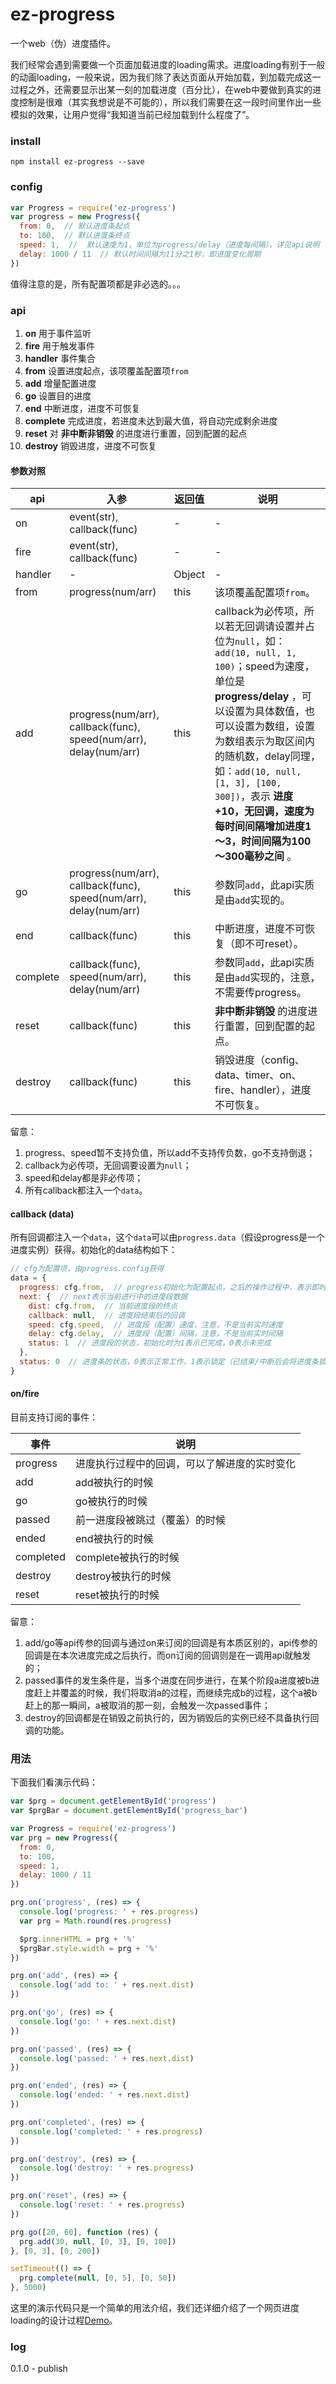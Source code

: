 # ez-progress  

一个web（伪）进度插件。  

我们经常会遇到需要做一个页面加载进度的loading需求。进度loading有别于一般的动画loading，一般来说，因为我们除了表达页面从开始加载，到加载完成这一过程之外，还需要显示出某一刻的加载进度（百分比），在web中要做到真实的进度控制是很难（其实我想说是不可能的），所以我们需要在这一段时间里作出一些模拟的效果，让用户觉得“我知道当前已经加载到什么程度了”。  


### install  

```shell
npm install ez-progress --save
```


### config  

```javascript
var Progress = require('ez-progress')
var progress = new Progress({
  from: 0,  // 默认进度条起点
  to: 100,  // 默认进度条终点
  speed: 1,  //  默认速度为1，单位为progress/delay（进度每间隔），详见api说明
  delay: 1000 / 11  // 默认时间间隔为11分之1秒，即进度变化周期
})
```

值得注意的是，所有配置项都是非必选的。。。  


### api  

1. **on** 用于事件监听
2. **fire** 用于触发事件
3. **handler** 事件集合
4. **from** 设置进度起点，该项覆盖配置项`from`
5. **add** 增量配置进度
6. **go**  设置目的进度
7. **end**  中断进度，进度不可恢复
8. **complete**  完成进度，若进度未达到最大值，将自动完成剩余进度
9. **reset**  对 **非中断非销毁** 的进度进行重置，回到配置的起点
10. **destroy**  销毁进度，进度不可恢复


#### 参数对照  

api | 入参 | 返回值 | 说明
--- | ---- | ------ | ---
on        |  event(str), callback(func)                                     |  -  |  -
fire      |  event(str), callback(func)                                     |  -  |  -
handler   |  -                                                              |  Object  |  -
from      |  progress(num/arr)                                              |  this  |  该项覆盖配置项`from`。
add       |  progress(num/arr), callback(func), speed(num/arr), delay(num/arr)  |  this  |  callback为必传项，所以若无回调请设置并占位为`null`，如：`add(10, null, 1, 100)`；speed为速度，单位是 **progress/delay** ，可以设置为具体数值，也可以设置为数组，设置为数组表示为取区间内的随机数，delay同理，如：`add(10, null, [1, 3], [100, 300])`，表示 **进度+10，无回调，速度为每时间间隔增加进度1～3，时间间隔为100～300毫秒之间** 。
go        |  progress(num/arr), callback(func), speed(num/arr), delay(num/arr)  |  this  |  参数同`add`，此api实质是由`add`实现的。
end       |  callback(func)                                                 |  this  |  中断进度，进度不可恢复（即不可reset）。
complete  |  callback(func), speed(num/arr), delay(num/arr)                 |  this  |  参数同`add`，此api实质是由`add`实现的，注意，不需要传progress。
reset     |  callback(func)                                                 |  this  |  **非中断非销毁** 的进度进行重置，回到配置的起点。
destroy   |  callback(func)                                                 |  this  |  销毁进度（config、data、timer、on、fire、handler），进度不可恢复。


留意：  
1. progress、speed暂不支持负值，所以add不支持传负数，go不支持倒退；  
2. callback为必传项，无回调要设置为`null`；  
3. speed和delay都是非必传项；  
4. 所有callback都注入一个`data`。  


#### callback (data)  

所有回调都注入一个`data`，这个`data`可以由`progress.data`（假设progress是一个进度实例）获得。初始化的data结构如下：  

```javascript
// cfg为配置项，由progress.config获得
data = {
  progress: cfg.from,  // progress初始化为配置起点，之后的操作过程中，表示即时进度
  next: {  // next表示当前进行中的进度段数据
    dist: cfg.from,  // 当前进度段的终点
    callback: null,  // 进度段结束后的回调
    speed: cfg.speed,  // 进度段（配置）速度，注意，不是当前实时速度
    delay: cfg.delay,  // 进度段（配置）间隔，注意，不是当前实时间隔
    status: 1  // 进度段的状态，初始化时为1表示已完成，0表示未完成
  },
  status: 0  // 进度条的状态，0表示正常工作，1表示锁定（已结束/中断后会将进度条锁定），2表示完成中（调用了complete之后，但complete未完成之前）
}
```


#### on/fire  

目前支持订阅的事件：  

事件 | 说明
--- | ---
progress  | 进度执行过程中的回调，可以了解进度的实时变化
add       | add被执行的时候
go        | go被执行的时候
passed    | 前一进度段被跳过（覆盖）的时候
ended     | end被执行的时候
completed | complete被执行的时候
destroy   | destroy被执行的时候
reset     | reset被执行的时候


留意：  
1. add/go等api传参的回调与通过on来订阅的回调是有本质区别的，api传参的回调是在本次进度完成之后执行，而on订阅的回调则是在一调用api就触发的；  
2. passed事件的发生条件是，当多个进度在同步进行，在某个阶段a进度被b进度赶上并覆盖的时候，我们将取消a的过程，而继续完成b的过程，这个a被b赶上的那一瞬间，a被取消的那一刻，会触发一次passed事件；  
3. destroy的回调都是在销毁之前执行的，因为销毁后的实例已经不具备执行回调的功能。  



### 用法  

下面我们看演示代码：  

```javascript
var $prg = document.getElementById('progress')
var $prgBar = document.getElementById('progress_bar')

var Progress = require('ez-progress')
var prg = new Progress({
  from: 0,
  to: 100,
  speed: 1,
  delay: 1000 / 11
})

prg.on('progress', (res) => {
  console.log('progress: ' + res.progress)
  var prg = Math.round(res.progress)

  $prg.innerHTML = prg + '%'
  $prgBar.style.width = prg + '%'
})

prg.on('add', (res) => {
  console.log('add to: ' + res.next.dist)
})

prg.on('go', (res) => {
  console.log('go: ' + res.next.dist)
})

prg.on('passed', (res) => {
  console.log('passed: ' + res.next.dist)
})

prg.on('ended', (res) => {
  console.log('ended: ' + res.next.dist)
})

prg.on('completed', (res) => {
  console.log('completed: ' + res.progress)
})

prg.on('destroy', (res) => {
  console.log('destroy: ' + res.progress)
})

prg.on('reset', (res) => {
  console.log('reset: ' + res.progress)
})

prg.go([20, 60], function (res) {
  prg.add(30, null, [0, 3], [0, 100])
}, [0, 3], [0, 200])

setTimeout(() => {
  prg.complete(null, [0, 5], [0, 50])
}, 5000)
```

这里的演示代码只是一个简单的用法介绍，我们还详细介绍了一个网页进度loading的设计过程[Demo](./doc/startup.md)。  


### log  

0.1.0 - publish  

